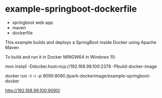 # example-springboot-dockerfile
- springboot web app
- maven
- dockerfile

This example builds and deploys a SpringBoot inside Docker using Apache Maven


To build and run it in Docker MINGW64 in Windows 10:

mvn install -Ddocker.host=tcp://192.168.99.100:2376 -Pbuild-docker-image

docker run -t -i -p 9090:8080 jtpark-dockerimage/example-springboot-docker


http://192.168.99.100:9090/

